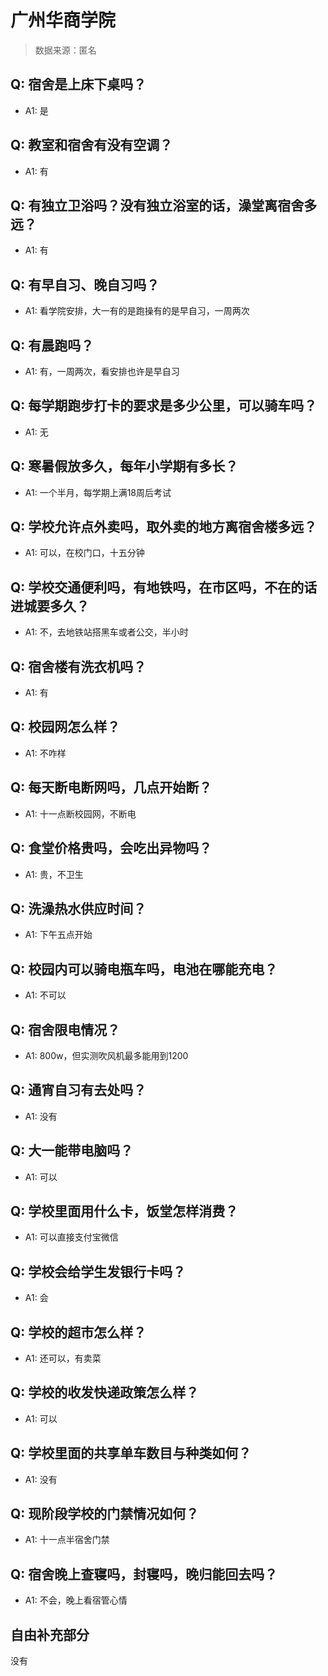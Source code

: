 # 广州华商学院

> 数据来源：匿名

## Q: 宿舍是上床下桌吗？

- A1: 是

## Q: 教室和宿舍有没有空调？

- A1: 有

## Q: 有独立卫浴吗？没有独立浴室的话，澡堂离宿舍多远？

- A1: 有

## Q: 有早自习、晚自习吗？

- A1: 看学院安排，大一有的是跑操有的是早自习，一周两次

## Q: 有晨跑吗？

- A1: 有，一周两次，看安排也许是早自习

## Q: 每学期跑步打卡的要求是多少公里，可以骑车吗？

- A1: 无

## Q: 寒暑假放多久，每年小学期有多长？

- A1: 一个半月，每学期上满18周后考试

## Q: 学校允许点外卖吗，取外卖的地方离宿舍楼多远？

- A1: 可以，在校门口，十五分钟

## Q: 学校交通便利吗，有地铁吗，在市区吗，不在的话进城要多久？

- A1: 不，去地铁站搭黑车或者公交，半小时

## Q: 宿舍楼有洗衣机吗？

- A1: 有

## Q: 校园网怎么样？

- A1: 不咋样

## Q: 每天断电断网吗，几点开始断？

- A1: 十一点断校园网，不断电

## Q: 食堂价格贵吗，会吃出异物吗？

- A1: 贵，不卫生

## Q: 洗澡热水供应时间？

- A1: 下午五点开始

## Q: 校园内可以骑电瓶车吗，电池在哪能充电？

- A1: 不可以

## Q: 宿舍限电情况？

- A1: 800w，但实测吹风机最多能用到1200

## Q: 通宵自习有去处吗？

- A1: 没有

## Q: 大一能带电脑吗？

- A1: 可以

## Q: 学校里面用什么卡，饭堂怎样消费？

- A1: 可以直接支付宝微信

## Q: 学校会给学生发银行卡吗？

- A1: 会

## Q: 学校的超市怎么样？

- A1: 还可以，有卖菜

## Q: 学校的收发快递政策怎么样？

- A1: 可以

## Q: 学校里面的共享单车数目与种类如何？

- A1: 没有

## Q: 现阶段学校的门禁情况如何？

- A1: 十一点半宿舍门禁

## Q: 宿舍晚上查寝吗，封寝吗，晚归能回去吗？

- A1: 不会，晚上看宿管心情

## 自由补充部分

没有